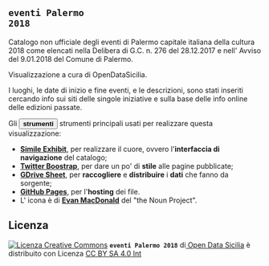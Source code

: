 ## <code><b>eventi Palermo 2018</b></code>
<p>
</p>
<p>

<p>Catalogo non ufficiale degli eventi di Palermo capitale italiana della cultura 2018 come elencati nella Delibera di G.C. n. 276 del 28.12.2017 e nell' Avviso del 9.01.2018 del Comune di Palermo.</p>
<p>Visualizzazione a cura di OpenDataSicilia. </p>
<p>I luoghi, le date di inizio e fine eventi, e le descrizioni, sono stati inseriti cercando info sui siti delle singole iniziative e sulla base delle info online delle edizioni passate.</p>
 
 <p>Gli <button type="button" class="btn btn-sm btn-pill btn-success"><b>strumenti</b></button> strumenti principali usati per realizzare questa visualizzazione:</p>
 <ul>
   <li><a href="http://www.simile-widgets.org/exhibit3/" target="_blank"><strong>Simile Exhibit</strong></a>, per realizzare il cuore, ovvero l'<strong>interfaccia di navigazione</strong> del catalogo;</li>
   <li><a href="http://getbootstrap.com" target="_blank"><strong>Twitter Boostrap</strong></a>, per dare un po' di <strong>stile</strong> alle pagine pubblicate;</li>
   <li><a href="https://www.google.com/sheets/about/" target="_blank"><strong>GDrive Sheet</strong></a>, per <strong>raccogliere</strong> e <strong>distribuire</strong> i <strong>dati</strong> che fanno da sorgente;</li>
   <li><a href="https://pages.github.com" target="_blank"><strong>GitHub Pages</strong></a>, per l'<strong>hosting</strong> dei file.</li>
   <li>L' <span class="btn btn-danger btn-xs">icona</span> &egrave; di <a href="https://thenounproject.com/evanmacdonald/" target="_blank"><strong>Evan MacDonald</strong></a> del "the Noun Project".</li>
  </ul>
<p></p>
  <div>


## Licenza
<p>
<a rel="license" href="http://creativecommons.org/licenses/by-sa/4.0/"><img alt="Licenza Creative Commons" style="border-width:0" src="https://i.creativecommons.org/l/by-sa/4.0/80x15.png"></a> <span xmlns:dct="http://purl.org/dc/terms/" property="dct:title"><code><b>eventi Palermo 2018</b></code></span> di<a xmlns:cc="http://creativecommons.org/ns#" href="http://opendatasicilia.it" property="cc:attributionName" rel="cc:attributionURL"> Open Data Sicilia</a> è distribuito con Licenza <a rel="license" href="http://creativecommons.org/licenses/by-sa/4.0/">CC BY SA 4.0 Int</a>
